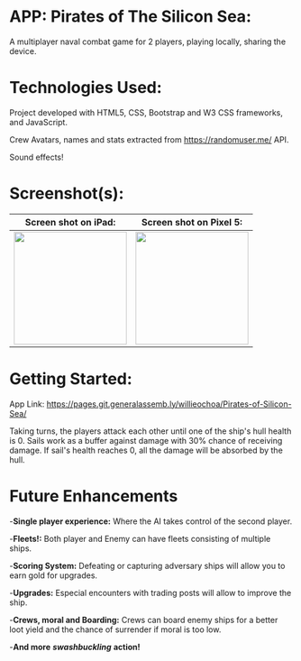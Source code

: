 # APP: Pirates of The Silicon Sea: 
A multiplayer naval combat game for 2 players, playing locally, sharing the device.

# Technologies Used:
Project developed with HTML5, CSS, Bootstrap and W3 CSS frameworks, and JavaScript.

Crew Avatars, names and stats extracted from https://randomuser.me/ API.

Sound effects!

# Screenshot(s): 

|Screen shot on iPad:| Screen shot on Pixel 5:|
|       :---:        |          :---:         |
|<img src="https://github.com/willieochoa/Pirates-of-Silicon-Sea/blob/main/assets/Screenshots/ipad_Screenshot.png" height="200" />| <img src="https://github.com/willieochoa/Pirates-of-Silicon-Sea/blob/main/assets/Screenshots/pixel%205%20screenshot.png" height="200" />|

# Getting Started: 
App Link:
https://pages.git.generalassemb.ly/willieochoa/Pirates-of-Silicon-Sea/

Taking turns, the players attack each other until one of the ship's hull health is 0. Sails work as a buffer against damage with 30% chance of receiving damage. If sail's health reaches 0, all the damage will be absorbed by the hull.

# Future Enhancements
-**Single player experience:** Where the AI takes control of the second player.

-**Fleets!:** Both player and Enemy can have fleets consisting of multiple ships.

-**Scoring System:** Defeating or capturing adversary ships will allow you to earn gold for upgrades.

-**Upgrades:** Especial encounters with trading posts will allow to improve the ship.

-**Crews, moral and Boarding:** Crews can board enemy ships for a better loot yield and the chance of surrender if moral is too low.

-**And more** ***swashbuckling*** **action!**
